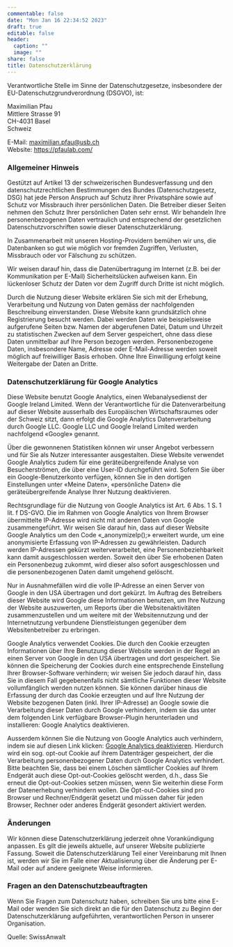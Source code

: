 ```yaml
---
commentable: false
date: "Mon Jan 16 22:34:52 2023"
draft: true
editable: false
header:
  caption: ""
  image: ""
share: false
title: Datenschutzerklärung
---
```




Verantwortliche Stelle im Sinne der Datenschutzgesetze, insbesondere der EU-Datenschutzgrundverordnung (DSGVO), ist:

Maximilian Pfau<br>
Mittlere Strasse 91<br>
CH-4031 Basel<br>
Schweiz<br>

E-Mail: maximilian.pfau@usb.ch<br>
Website: https://pfaulab.com/


### Allgemeiner Hinweis

Gestützt auf Artikel 13 der schweizerischen Bundesverfassung und den datenschutzrechtlichen Bestimmungen des Bundes (Datenschutzgesetz, DSG) hat jede Person Anspruch auf Schutz ihrer Privatsphäre sowie auf Schutz vor Missbrauch ihrer persönlichen Daten. Die Betreiber dieser Seiten nehmen den Schutz Ihrer persönlichen Daten sehr ernst. Wir behandeln Ihre personenbezogenen Daten vertraulich und entsprechend der gesetzlichen Datenschutzvorschriften sowie dieser Datenschutzerklärung.

In Zusammenarbeit mit unseren Hosting-Providern bemühen wir uns, die Datenbanken so gut wie möglich vor fremden Zugriffen, Verlusten, Missbrauch oder vor Fälschung zu schützen.

Wir weisen darauf hin, dass die Datenübertragung im Internet (z.B. bei der Kommunikation per E-Mail) Sicherheitslücken aufweisen kann. Ein lückenloser Schutz der Daten vor dem Zugriff durch Dritte ist nicht möglich.

Durch die Nutzung dieser Website erklären Sie sich mit der Erhebung, Verarbeitung und Nutzung von Daten gemäss der nachfolgenden Beschreibung einverstanden. Diese Website kann grundsätzlich ohne Registrierung besucht werden. Dabei werden Daten wie beispielsweise aufgerufene Seiten bzw. Namen der abgerufenen Datei, Datum und Uhrzeit zu statistischen Zwecken auf dem Server gespeichert, ohne dass diese Daten unmittelbar auf Ihre Person bezogen werden. Personenbezogene Daten, insbesondere Name, Adresse oder E-Mail-Adresse werden soweit möglich auf freiwilliger Basis erhoben. Ohne Ihre Einwilligung erfolgt keine Weitergabe der Daten an Dritte.


### Datenschutzerklärung für Google Analytics

Diese Website benutzt Google Analytics, einen Webanalysedienst der Google Ireland Limited. Wenn der Verantwortliche für die Datenverarbeitung auf dieser Website ausserhalb des Europäischen Wirtschaftsraumes oder der Schweiz sitzt, dann erfolgt die Google Analytics Datenverarbeitung durch Google LLC. Google LLC und Google Ireland Limited werden nachfolgend «Google» genannt.

Über die gewonnenen Statistiken können wir unser Angebot verbessern und für Sie als Nutzer interessanter ausgestalten. Diese Website verwendet Google Analytics zudem für eine geräteübergreifende Analyse von Besucherströmen, die über eine User-ID durchgeführt wird. Sofern Sie über ein Google-Benutzerkonto verfügen, können Sie in den dortigen Einstellungen unter «Meine Daten», «persönliche Daten» die geräteübergreifende Analyse Ihrer Nutzung deaktivieren.

Rechtsgrundlage für die Nutzung von Google Analytics ist Art. 6 Abs. 1 S. 1 lit. f DS-GVO. Die im Rahmen von Google Analytics von Ihrem Browser übermittelte IP-Adresse wird nicht mit anderen Daten von Google zusammengeführt. Wir weisen Sie darauf hin, dass auf dieser Website Google Analytics um den Code «_anonymizeIp();» erweitert wurde, um eine anonymisierte Erfassung von IP-Adressen zu gewährleisten. Dadurch werden IP-Adressen gekürzt weiterverarbeitet, eine Personenbeziehbarkeit kann damit ausgeschlossen werden. Soweit den über Sie erhobenen Daten ein Personenbezug zukommt, wird dieser also sofort ausgeschlossen und die personenbezogenen Daten damit umgehend gelöscht.

Nur in Ausnahmefällen wird die volle IP-Adresse an einen Server von Google in den USA übertragen und dort gekürzt. Im Auftrag des Betreibers dieser Website wird Google diese Informationen benutzen, um Ihre Nutzung der Website auszuwerten, um Reports über die Websitenaktivitäten zusammenzustellen und um weitere mit der Websitennutzung und der Internetnutzung verbundene Dienstleistungen gegenüber dem Websitenbetreiber zu erbringen.

Google Analytics verwendet Cookies. Die durch den Cookie erzeugten Informationen über Ihre Benutzung dieser Website werden in der Regel an einen Server von Google in den USA übertragen und dort gespeichert. Sie können die Speicherung der Cookies durch eine entsprechende Einstellung Ihrer Browser-Software verhindern; wir weisen Sie jedoch darauf hin, dass Sie in diesem Fall gegebenenfalls nicht sämtliche Funktionen dieser Website vollumfänglich werden nutzen können. Sie können darüber hinaus die Erfassung der durch das Cookie erzeugten und auf Ihre Nutzung der Website bezogenen Daten (inkl. Ihrer IP-Adresse) an Google sowie die Verarbeitung dieser Daten durch Google verhindern, indem sie das unter dem folgenden Link verfügbare Browser-Plugin herunterladen und installieren: Google Analytics deaktivieren.

Ausserdem können Sie die Nutzung von Google Analytics auch verhindern, indem sie auf diesen Link klicken: [Google Analytics deaktivieren](https://tools.google.com/dlpage/gaoptout?hl=de). Hierdurch wird ein sog. opt-out Cookie auf ihrem Datenträger gespeichert, der die Verarbeitung personenbezogener Daten durch Google Analytics verhindert. Bitte beachten Sie, dass bei einem Löschen sämtlicher Cookies auf Ihrem Endgerät auch diese Opt-out-Cookies gelöscht werden, d.h., dass Sie erneut die Opt-out-Cookies setzen müssen, wenn Sie weiterhin diese Form der Datenerhebung verhindern wollen. Die Opt-out-Cookies sind pro Browser und Rechner/Endgerät gesetzt und müssen daher für jeden Browser, Rechner oder anderes Endgerät gesondert aktiviert werden.


### Änderungen

Wir können diese Datenschutzerklärung jederzeit ohne Vorankündigung anpassen. Es gilt die jeweils aktuelle, auf unserer Website publizierte Fassung. Soweit die Datenschutzerklärung Teil einer Vereinbarung mit Ihnen ist, werden wir Sie im Falle einer Aktualisierung über die Änderung per E-Mail oder auf andere geeignete Weise informieren.


### Fragen an den Datenschutzbeauftragten

Wenn Sie Fragen zum Datenschutz haben, schreiben Sie uns bitte eine E-Mail oder wenden Sie sich direkt an die für den Datenschutz zu Beginn der Datenschutzerklärung aufgeführten, verantwortlichen Person in unserer Organisation.


Quelle: SwissAnwalt